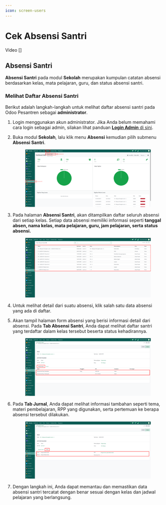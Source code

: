 ```yaml
---
icon: screen-users
---
```


# Cek Absensi Santri

Video \[]

## Absensi Santri

**Absensi Santri** pada modul **Sekolah** merupakan kumpulan catatan absensi berdasarkan kelas, mata pelajaran, guru, dan status absensi santri.

### Melihat Daftar Absensi Santri

Berikut adalah langkah-langkah untuk melihat daftar absensi santri pada Odoo Pesantren sebagai **administrator**.

1. Login menggunakan akun administrator. Jika Anda belum memahami cara login sebagai admin, silakan lihat panduan [**Login Admin** di sini](../../../panduan-login/login-admin.md).
2.  Buka modul **Sekolah**, lalu klik menu **Absensi** kemudian pilih submenu **Absensi Santri**.

    <figure><img src="../../../.gitbook/assets/images-617.png" alt=""><figcaption></figcaption></figure>


3.  Pada halaman **Absensi Santri**, akan ditampilkan daftar seluruh absensi dari setiap kelas. Setiap data absensi memiliki informasi seperti **tanggal absen, nama kelas, mata pelajaran, guru, jam pelajaran, serta status absensi.**

    <figure><img src="../../../.gitbook/assets/images-618.png" alt=""><figcaption></figcaption></figure>


4. Untuk melihat detail dari suatu absensi, klik salah satu data absensi yang ada di daftar.&#x20;
5.  Akan tampil halaman form absensi yang berisi informasi detail dari absensi. Pada **Tab Absensi Santri**, Anda dapat melihat daftar santri yang terdaftar dalam kelas tersebut beserta status kehadirannya.

    <figure><img src="../../../.gitbook/assets/images-621.png" alt=""><figcaption></figcaption></figure>


6.  Pada **Tab Jurnal**, Anda dapat melihat informasi tambahan seperti tema, materi pembelajaran, RPP yang digunakan, serta pertemuan ke berapa absensi tersebut dilakukan.

    <figure><img src="../../../.gitbook/assets/images-622.png" alt=""><figcaption></figcaption></figure>


7. Dengan langkah ini, Anda dapat memantau dan memastikan data absensi santri tercatat dengan benar sesuai dengan kelas dan jadwal pelajaran yang berlangsung.
